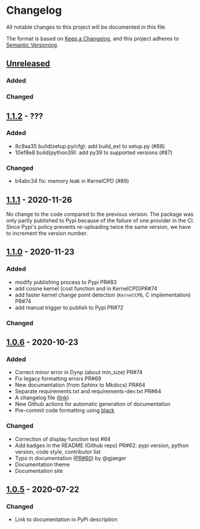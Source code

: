 # Changelog
All notable changes to this project will be documented in this file.

The format is based on [Keep a Changelog](https://keepachangelog.com/en/1.0.0/),
and this project adheres to [Semantic Versioning](https://semver.org/spec/v2.0.0.html).

## [Unreleased]

### Added

### Changed

## [1.1.2] - ???

### Added

- 8c9aa35 build(setup.py/cfg):  add build_ext to setup.py (#88)
- 10ef8e8 build(python39): add py39 to supported versions (#87)

### Changed

- b4abc34 fix: memory leak in KernelCPD (#89)

## [1.1.1] - 2020-11-26

No change to the code compared to the previous version.
The package was only partly published to Pypi because of the failure of one provider in the CI.
Since Pypi's policy prevents re-uploading twice the same version, we have to increment the version number.

## [1.1.0] - 2020-11-23

### Added

- modify publishing process to Pypi PR#83
- add cosine kernel (cost function and in KernelCPD)PR#74
- add faster kernel change point detection (`KernelCPD`, C implementation) PR#74
- add manual trigger to publish to Pypi PR#72

### Changed

## [1.0.6] - 2020-10-23
### Added

- Correct minor error in Dynp (about min_size) PR#74
- Fix legacy formatting errors PR#69
- New documentation (from Sphinx to Mkdocs) PR#64
- Separate requirements.txt and requirements-dev.txt PR#64
- A changelog file ([link](https://github.com/deepcharles/ruptures/blob/master/CHANGELOG.md))
- New Github actions for automatic generation of documentation
- Pre-commit code formatting using [black](https://github.com/psf/black)

### Changed

- Correction of display function test #64
- Add badges in the README (Github repo) PR#62: pypi version, python version, code style, contributor list
- Typo in documentation ([PR#60](https://github.com/deepcharles/ruptures/pull/60)) by @gjaeger
- Documentation theme
- Documentation site

## [1.0.5] - 2020-07-22
### Changed
- Link to documentation in PyPi description


[Unreleased]: https://github.com/deepcharles/ruptures/compare/v1.1.2...HEAD
[1.1.2]: https://github.com/deepcharles/ruptures/compare/v1.1.1...v1.1.2
[1.1.1]: https://github.com/deepcharles/ruptures/compare/v1.1.0...v1.1.1
[1.1.0]: https://github.com/deepcharles/ruptures/compare/v1.0.6...v1.1.0
[1.0.6]: https://github.com/deepcharles/ruptures/compare/v1.0.5...v1.0.6
[1.0.5]: https://github.com/deepcharles/ruptures/compare/v1.0.4...v1.0.5
